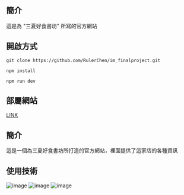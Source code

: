 ## 簡介
這是為 "三夏好食書坊" 所寫的官方網站

## 開啟方式
```
git clone https://github.com/RulerChen/im_finalproject.git

npm install 

npm run dev
```

## 部屬網站

[LINK](https://ssbookscoffee.store/)

## 簡介

這是一個為三夏好食書坊所打造的官方網站，裡面提供了這家店的各種資訊

## 使用技術

![image](https://img.shields.io/badge/Vite-B73BFE?style=for-the-badge&logo=vite&logoColor=FFD62E)
![image](https://img.shields.io/badge/React-20232A?style=for-the-badge&logo=react&logoColor=61DAFB)
![image](https://img.shields.io/badge/Material%20UI-007FFF?style=for-the-badge&logo=mui&logoColor=white)
